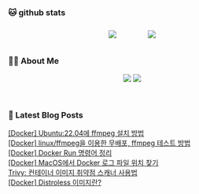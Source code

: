 
###  🐱 github stats  

<div id="main" align="center">
    <img src="https://github-readme-stats.vercel.app/api?username=peterica&count_private=true&show_icons=true&theme=radical"
        style="height: auto; margin-left: 20px; margin-right: 20px; padding: 10px;"/>
    <img src="https://github-readme-stats.vercel.app/api/top-langs/?username=peterica&layout=compact"   
        style="height: auto; margin-left: 20px; margin-right: 20px; padding: 10px;"/>
</div>

###  💁‍♀️ About Me  
<p align="center">
    <a href="https://peterica.tistory.com/"><img src="https://img.shields.io/badge/Blog-FF5722?style=flat-square&logo=Blogger&logoColor=white"/></a>
    <a href="mailto:ilovefran.ofm@gmail.com"><img src="https://img.shields.io/badge/Gmail-d14836?style=flat-square&logo=Gmail&logoColor=white&link=ilovefran.ofm@gmail.com"/></a>
</p>

<br>

### 📕 Latest Blog Posts   

<a href ="https://peterica.tistory.com/854"> [Docker] Ubuntu:22.04에 ffmpeg 설치 방법 </a> <br>
<a href ="https://peterica.tistory.com/853"> [Docker] linux/ffmpeg을 이용한 무배포, ffmpeg 테스트 방법 </a> <br>
<a href ="https://peterica.tistory.com/851"> [Docker] Docker Run 명령어 정리 </a> <br>
<a href ="https://peterica.tistory.com/852"> [Docker] MacOS에서 Docker 로그 파일 위치 찾기 </a> <br>
<a href ="https://peterica.tistory.com/850"> Trivy: 컨테이너 이미지 취약점 스캐너 사용법 </a> <br>
<a href ="https://peterica.tistory.com/849"> [Docker] Distroless 이미지란? </a> <br>
